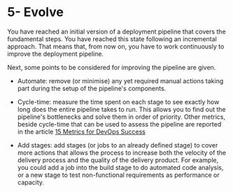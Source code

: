 # 5- Evolve

You have reached an initial version of a deployment pipeline that covers the fundamental steps.
You have reached this state following an incremental approach. That means that, from now on, you have to work continuously to improve the deployment pipeline. 

Next, some points to be considered for improving the pipeline are given. 

* Automate: remove (or minimise) any yet required manual actions taking part during the setup of the pipeline's components. 

* Cycle-time: measure the time spent on each stage to see exactly how long does the entire pipeline takes to run. This allows you to find out the pipeline's bottlenecks and solve them in order of priority. Other metrics, beside cycle-time that can be used to assess the pipeline are reported in the article [15 Metrics for DevOps Success](https://stackify.com/15-metrics-for-devops-success/#post-14669-_jx3advhf4n5g)

* Add stages: add stages (or jobs to an already defined stage) to cover more actions that allows the process to increase both the velocity of the delivery process and the quality of the delivery product. For example, you could add a job into the build stage to do automated code analysis, or a new stage to test non-functional requirements as performance or capacity.  